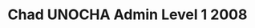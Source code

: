 ---
title: Chad UNOCHA Admin Level 1 2008
categories: 
    - data
geography: chad
partner: unocha
cat: logistics
year: 2008
layer: ocha-cod.chad-admin1-2008
api:
embed:
source: <a href="http://cod.humanitarianresponse.info/country-region/mali">OCHA</a>
license: Humanitarian Use
updated: 3/28/2012
description: This layer depicts the first level administrative borders for Chad. Data obtained from the UN Office for the Coordination of Humanitarian Affairs (UN OCHA) [Common and Fundamental Operating Datasets Registry](http://cod.humanitarianresponse.info/). See the [Chad](http://cod.humanitarianresponse.info/country-region/chad) registry for the most recent changes.
downloads:
    - type: shapefile
      link: http://dl.dropbox.com/u/72717685/ocha-chad-admin1.zip
    - type: sqlite
      link: http://dl.dropbox.com/u/72717685/ocha-chad-admin1.sqlite.zip
---